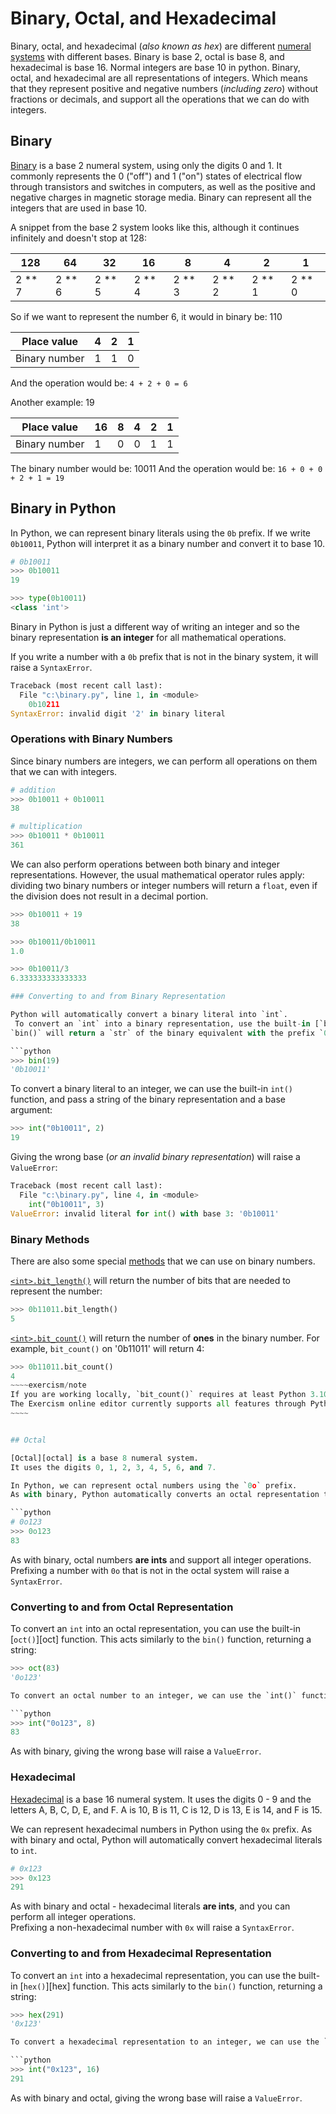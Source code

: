 # Binary, Octal, and Hexadecimal

Binary, octal, and hexadecimal (_also known as hex_) are different [numeral systems][numeral-systems] with different bases.
Binary is base 2, octal is base 8, and hexadecimal is base 16.
Normal integers are base 10 in python.
Binary, octal, and hexadecimal are all representations of integers.
Which means that they represent positive and negative numbers (_including zero_) without fractions or decimals, and support all the operations that we can do with integers.

## Binary

[Binary][binary] is a base 2 numeral system, using only the digits 0 and 1.
It commonly represents the 0 ("off") and 1 ("on") states of electrical flow through transistors and switches in computers, as well as the positive and negative charges in magnetic storage media.
Binary can represent all the integers that are used in base 10.

A snippet from the base 2 system looks like this, although it continues infinitely and doesn't stop at 128:

| 128      | 64       | 32       | 16       | 8        | 4        | 2        | 1        |
| -------- | -------- | -------- | -------- | -------- | -------- | -------- | -------- |
| 2 \*\* 7 | 2 \*\* 6 | 2 \*\* 5 | 2 \*\* 4 | 2 \*\* 3 | 2 \*\* 2 | 2 \*\* 1 | 2 \*\* 0 |

So if we want to represent the number 6, it would in binary be: 110

| Place value   | 4   | 2   | 1   |
| ------------- | --- | --- | --- |
| Binary number | 1   | 1   | 0   |

And the operation would be: `4 + 2 + 0 = 6`

Another example: 19

| Place value   | 16  | 8   | 4   | 2   | 1   |
| ------------- | --- | --- | --- | --- | --- |
| Binary number | 1   | 0   | 0   | 1   | 1   |

The binary number would be: 10011
And the operation would be: `16 + 0 + 0 + 2 + 1 = 19`

## Binary in Python

In Python, we can represent binary literals using the `0b` prefix.
If we write `0b10011`, Python will interpret it as a binary number and convert it to base 10.

```python
# 0b10011
>>> 0b10011
19

>>> type(0b10011)
<class 'int'>
```

Binary in Python is just a different way of writing an integer and so the binary representation **is an integer** for all mathematical operations.

If you write a number with a `0b` prefix that is not in the binary system, it will raise a `SyntaxError`.

```python
Traceback (most recent call last):
  File "c:\binary.py", line 1, in <module>
    0b10211
SyntaxError: invalid digit '2' in binary literal
```

### Operations with Binary Numbers

Since binary numbers are integers, we can perform all operations on them that we can with integers.

```python
# addition
>>> 0b10011 + 0b10011
38

# multiplication
>>> 0b10011 * 0b10011
361
```

We can also perform operations between both binary and integer representations.
However, the usual mathematical operator rules apply:  dividing two binary numbers or integer numbers will return a `float`, even if the division does not result in a decimal portion.

```python
>>> 0b10011 + 19
38

>>> 0b10011/0b10011
1.0

>>> 0b10011/3
6.333333333333333

### Converting to and from Binary Representation

Python will automatically convert a binary literal into `int`.
 To convert an `int` into a binary representation, use the built-in [`bin()`][bin] function.
`bin()` will return a `str` of the binary equivalent with the prefix `0b` .

```python
>>> bin(19)
'0b10011'
```

To convert a binary literal to an integer, we can use the built-in `int()` function, and pass a string of the binary representation and a base argument:

```python
>>> int("0b10011", 2)
19
```

Giving the wrong base (_or an invalid binary representation_) will raise a `ValueError`:

```python
Traceback (most recent call last):
  File "c:\binary.py", line 4, in <module>
    int("0b10011", 3)
ValueError: invalid literal for int() with base 3: '0b10011'
```

### Binary Methods

There are also some special [methods][numeral-systems] that we can use on binary numbers.


[`<int>.bit_length()`][bit_length] will return the number of bits that are needed to represent the number:

```python
>>> 0b11011.bit_length()
5
```


[`<int>.bit_count()`][bit_count] will return the number of **ones** in the binary number.
For example, `bit_count()` on '0b11011' will return 4:

```python
>>> 0b11011.bit_count()
4
~~~~exercism/note
If you are working locally, `bit_count()` requires at least Python 3.10.
The Exercism online editor currently supports all features through Python 3.11.
~~~~ 


## Octal

[Octal][octal] is a base 8 numeral system.
It uses the digits 0, 1, 2, 3, 4, 5, 6, and 7.

In Python, we can represent octal numbers using the `0o` prefix.
As with binary, Python automatically converts an octal representation to an `int`.

```python
# 0o123
>>> 0o123
83
```

As with binary, octal numbers **are ints** and support all integer operations.
Prefixing a number with `0o` that is not in the octal system will raise a `SyntaxError`.

 ### Converting to and from Octal Representation
 

To convert an `int` into an octal representation, you can use the built-in [`oct()`][oct] function.
This acts similarly to the `bin()` function, returning a string:

```python
>>> oct(83)
'0o123'

To convert an octal number to an integer, we can use the `int()` function, passing an octal string representation and the base (8) as arguments:

```python
>>> int("0o123", 8)
83
```

As with binary, giving the wrong base will raise a `ValueError`.

### Hexadecimal

[Hexadecimal][hexadecimal] is a base 16 numeral system.
It uses the digits 0 - 9 and the letters A, B, C, D, E, and F.
A is 10, B is 11, C is 12, D is 13, E is 14, and F is 15.

We can represent hexadecimal numbers in Python using the `0x` prefix.
As with binary and octal, Python will automatically convert hexadecimal literals to `int`.

```python
# 0x123
>>> 0x123
291
```

As with binary and octal - hexadecimal literals **are ints**, and you can perform all integer operations.  
Prefixing a non-hexadecimal number with `0x` will raise a `SyntaxError`.


###  Converting to and from Hexadecimal Representation

To convert an `int` into a hexadecimal representation, you can use the built-in [`hex()`][hex] function.
This acts similarly to the `bin()` function, returning a string:

```python
>>> hex(291)
'0x123'

To convert a hexadecimal representation to an integer, we can use the `int()` function, passing a hexadecimal string with the base (16) as arguments:

```python
>>> int("0x123", 16)
291
```

As with binary and octal, giving the wrong base will raise a `ValueError`.


[binary]: https://en.wikipedia.org/wiki/Binary_number
[bit_count]:  https://docs.python.org/3/library/stdtypes.html#int.bit_count
[bit_length]: https://docs.python.org/3/library/stdtypes.html#int.bit_length
[hexadecimal]: https://en.wikipedia.org/wiki/Hexadecimal
[numeral-systems]: https://en.wikipedia.org/wiki/Numeral_system
[octal]: https://en.wikipedia.org/wiki/Octal
